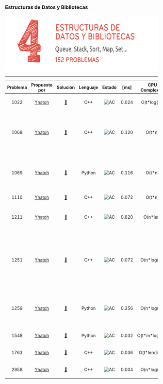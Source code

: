 ### Estructuras de Datos y Bibliotecas
<p align="center">
  <img width="690" height="184" src="/misc/uri_eddbibliotecas.png">
</p>

---

| Problema     | Propuesto por | Solución     | Lenguaje | Estado | [ms] | CPU Complexity| Memory Complexity | Commentario|
|  :----:        |    :----:   |           :----:  |           :----:  |            :----:  |            :----:  |            :----:  |            :----:  |             :----:  | 
| 1022   | [Yhatoh](https://github.com/Yhatoh) | [🔗](/soluciones/URI/problemas/edd_y_bibliotecas/1022/1022_Yhatoh.cpp)   | C++ | ![AC](https://placehold.it/40/32CD32/FFFFFF?text=AC) | 0.024 | O(t\*log(n)) | O(1) | in euclid's algorithm we trust|
| 1068   | [Yhatoh](https://github.com/Yhatoh) | [🔗](/soluciones/URI/problemas/edd_y_bibliotecas/1068/1068_Yhatoh.cpp)   | C++ | ![AC](https://placehold.it/40/32CD32/FFFFFF?text=AC) | 0.120 | O(t\*n) | O(n) | hay que hacer como si los numeros no existieran y usar una pila para ver el correcto balanceo |
| 1069   | [Yhatoh](https://github.com/Yhatoh) | [🔗](/soluciones/URI/problemas/edd_y_bibliotecas/1069/1069_Yhatoh.py)    | Python|![AC](https://placehold.it/40/32CD32/FFFFFF?text=AC)| 0.116 | O(t\*n) | O(n) | es el mismo problema que el 1069, solo que un pequeño cambio en la condición|
| 1110   | [Yhatoh](https://github.com/Yhatoh) | [🔗](/soluciones/URI/problemas/edd_y_bibliotecas/1110/1110_Yhatoh.cpp)    | C++ | ![AC](https://placehold.it/40/32CD32/FFFFFF?text=AC)| 0.072 | O(t\*n) | O(n) | colas is love colas is live|
| 1211   | [Yhatoh](https://github.com/Yhatoh) | [🔗](/soluciones/URI/problemas/edd_y_bibliotecas/1211/1211_Yhatoh.cpp)    | C++|![AC](https://placehold.it/40/32CD32/FFFFFF?text=AC)| 0.820 | O(n\*len) | O(n\*len) | solo hay que ver cuantos numeros iguales tiene el de al frente|
| 1251   | [Yhatoh](https://github.com/Yhatoh) | [🔗](/soluciones/URI/problemas/edd_y_bibliotecas/1251/1251_Yhatoh.cpp)    | C++|![AC](https://placehold.it/40/32CD32/FFFFFF?text=AC)| 0.072 | O(n\*log(n)) | O(n) | hash_map de los caracteres y sumar 1 por cada que lo encuentro, de ahí crear un sort para ordenarlo como lo piden y tada|
| 1259   | [Yhatoh](https://github.com/Yhatoh) | [🔗](/soluciones/URI/problemas/edd_y_bibliotecas/1259/1259_Yhatoh.py)    | Python|![AC](https://placehold.it/40/32CD32/FFFFFF?text=AC)| 0.356 | O(n\*log(n)) | O(n) | es el mismo problema que el 1069, solo que un pequeño cambio en la condición|
| 1548   | [Yhatoh](https://github.com/Yhatoh) | [🔗](/soluciones/URI/problemas/edd_y_bibliotecas/1548/1548_Yhatoh.py)    | Python|![AC](https://placehold.it/40/32CD32/FFFFFF?text=AC)| 0.032 | O(t\*m\*log(m)) | O(2n) | si toy igual me quedo quieto|
| 1763   | [Yhatoh](https://github.com/Yhatoh) | [🔗](/soluciones/URI/problemas/edd_y_bibliotecas/1763/1763_Yhatoh.cpp)    | C++|![AC](https://placehold.it/40/32CD32/FFFFFF?text=AC)| 0.036 | O(t\*len(line)) | O(1) | a pura condición oe si|
| 2958   | [Yhatoh](https://github.com/Yhatoh) | [🔗](/soluciones/URI/problemas/edd_y_bibliotecas/2958/2958_Yhatoh.cpp)    | C++ |![AC](https://placehold.it/40/32CD32/FFFFFF?text=AC)| 0.004 | O(n\*log(n)) | O(n) | soy v o soy d, esa es la cuestión|